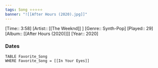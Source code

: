 ```yaml
---
tags: Song ⭐⭐⭐⭐⭐ 
banner: "![[After Hours (2020).jpg]]"
---
```

[Time:: 3:58]
[Artist:: [[The Weeknd]] ]
[Genre:: Synth-Pop]
[Played:: 29]
[Album:: [[After Hours (2020)]]]
[Year:: 2020]
### Dates
````dataview
TABLE Favorite_Song
WHERE Favorite_Song = [[In Your Eyes]]
````